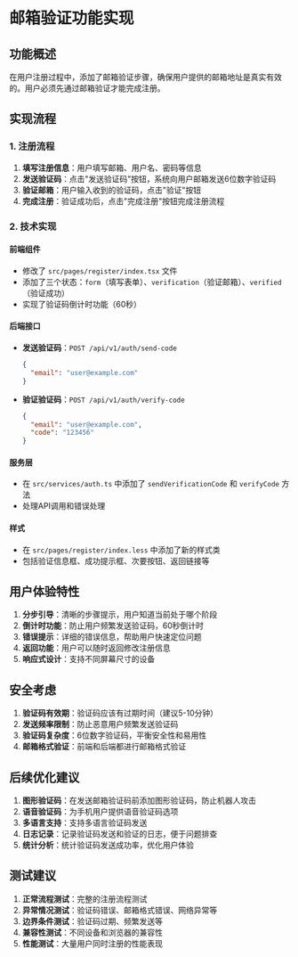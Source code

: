 # 邮箱验证功能实现

## 功能概述

在用户注册过程中，添加了邮箱验证步骤，确保用户提供的邮箱地址是真实有效的。用户必须先通过邮箱验证才能完成注册。

## 实现流程

### 1. 注册流程

1. **填写注册信息**：用户填写邮箱、用户名、密码等信息
2. **发送验证码**：点击"发送验证码"按钮，系统向用户邮箱发送6位数字验证码
3. **验证邮箱**：用户输入收到的验证码，点击"验证"按钮
4. **完成注册**：验证成功后，点击"完成注册"按钮完成注册流程

### 2. 技术实现

#### 前端组件
- 修改了 `src/pages/register/index.tsx` 文件
- 添加了三个状态：`form`（填写表单）、`verification`（验证邮箱）、`verified`（验证成功）
- 实现了验证码倒计时功能（60秒）

#### 后端接口
- **发送验证码**：`POST /api/v1/auth/send-code`
  ```json
  {
    "email": "user@example.com"
  }
  ```

- **验证验证码**：`POST /api/v1/auth/verify-code`
  ```json
  {
    "email": "user@example.com",
    "code": "123456"
  }
  ```

#### 服务层
- 在 `src/services/auth.ts` 中添加了 `sendVerificationCode` 和 `verifyCode` 方法
- 处理API调用和错误处理

#### 样式
- 在 `src/pages/register/index.less` 中添加了新的样式类
- 包括验证信息框、成功提示框、次要按钮、返回链接等

## 用户体验特性

1. **分步引导**：清晰的步骤提示，用户知道当前处于哪个阶段
2. **倒计时功能**：防止用户频繁发送验证码，60秒倒计时
3. **错误提示**：详细的错误信息，帮助用户快速定位问题
4. **返回功能**：用户可以随时返回修改注册信息
5. **响应式设计**：支持不同屏幕尺寸的设备

## 安全考虑

1. **验证码有效期**：验证码应该有过期时间（建议5-10分钟）
2. **发送频率限制**：防止恶意用户频繁发送验证码
3. **验证码复杂度**：6位数字验证码，平衡安全性和易用性
4. **邮箱格式验证**：前端和后端都进行邮箱格式验证

## 后续优化建议

1. **图形验证码**：在发送邮箱验证码前添加图形验证码，防止机器人攻击
2. **语音验证码**：为手机用户提供语音验证码选项
3. **多语言支持**：支持多语言验证码发送
4. **日志记录**：记录验证码发送和验证的日志，便于问题排查
5. **统计分析**：统计验证码发送成功率，优化用户体验

## 测试建议

1. **正常流程测试**：完整的注册流程测试
2. **异常情况测试**：验证码错误、邮箱格式错误、网络异常等
3. **边界条件测试**：验证码过期、频繁发送等
4. **兼容性测试**：不同设备和浏览器的兼容性
5. **性能测试**：大量用户同时注册的性能表现

